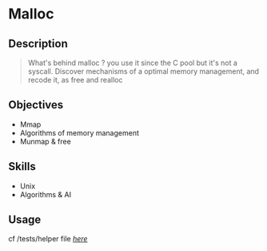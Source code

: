 # Malloc

## Description
>What's behind malloc ? you use it since the C pool but it's not a syscall. Discover mechanisms of a optimal memory management, and recode it, as free and realloc

## Objectives
* Mmap
* Algorithms of memory management
* Munmap & free

## Skills
* Unix
* Algorithms & AI

## Usage
cf /tests/helper file [_here_](https://github.com/remyoster/42_cursus/blob/main/second_part/01_malloc/tests/helper)
